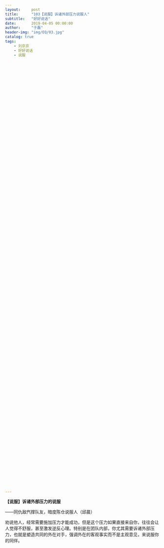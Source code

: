 ```yaml
---
layout:     post
title:      "103【说服】诉诸外部压力说服人"
subtitle:   "好好说话"
date:       2019-04-05 00:00:00
author:     "于磊"
header-img: "img/EQ/03.jpg"
catalog: true
tags:
    - 刘京京
    - 好好说话
    - 说服





































































































---
```


 **【说服】诉诸外部压力的说服**

——同仇敌忾撑队友，暗度陈仓说服人（邱晨）

 

劝说他人，经常需要施加压力才能成功，但是这个压力如果直接来自你，往往会让人觉得不舒服，甚至激发逆反心理。特别是在团队内部，你尤其需要诉诸外部压力，也就是塑造共同的外在对手，强调外在的客观事实而不是主观意见，来说服你的同伴。